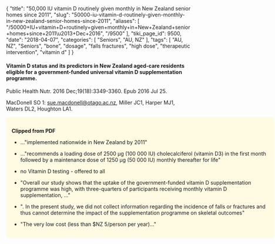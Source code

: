 {
    "title": "50,000 IU vitamin D routinely given monthly in New Zealand senior homes since 2011",
    "slug": "50000-iu-vitamin-d-routinely-given-monthly-in-new-zealand-senior-homes-since-2011",
    "aliases": [
        "/50000+IU+vitamin+D+routinely+given+monthly+in+New+Zealand+senior+homes+since+2011\u2013+Dec+2016",
        "/9500"
    ],
    "tiki_page_id": 9500,
    "date": "2018-04-07",
    "categories": [
        "Seniors",
        "AU, NZ"
    ],
    "tags": [
        "AU, NZ",
        "Seniors",
        "bone",
        "dosage",
        "falls fractures",
        "high dose",
        "therapeutic intervention",
        "vitamin d"
    ]
}


#### Vitamin D status and its predictors in New Zealand aged-care residents eligible for a government-funded universal vitamin D supplementation programme.

Public Health Nutr. 2016 Dec;19(18):3349-3360. Epub 2016 Jul 25.

MacDonell SO 1: sue.macdonell@otago.ac.nz, Miller JC1, Harper MJ1, Waters DL2, Houghton LA1.

<div class="border" style="background-color:#FFFAE2;padding:15px;margin:10px 0;border-radius:5px;width:700px">

 **Clipped from PDF** 

* ..."implemented nationwide in New Zealand by 2011"

* ..."recommends a loading dose of 2500 µg (100 000 IU) cholecalciferol (vitamin D3) in the first month followed by a maintenance dose of 1250 µg (50 000 IU) monthly thereafter for life"

* no Vitamin D testing - offered to all

* "Overall our study shows that the uptake of the government-funded vitamin D supplementation programme was high, with three-quarters of participants receiving monthly vitamin D supplementation, ..."

* ". In the present study, we did not collect information regarding the incidence of falls or fractures and thus cannot determine the impact of the supplementation programme on skeletal outcomes"

* "The very low cost (less than $NZ 5/person per year)..."